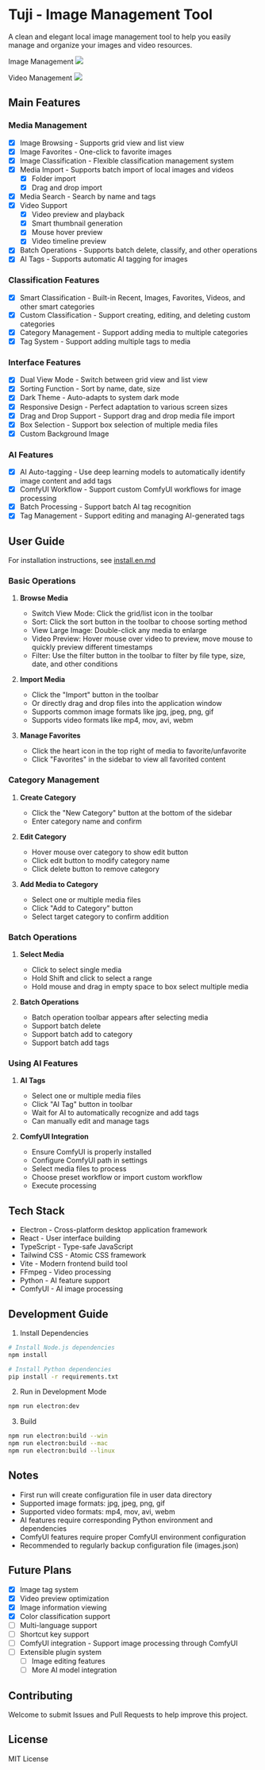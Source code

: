 # Tuji - Image Management Tool

A clean and elegant local image management tool to help you easily manage and organize your images and video resources.

Image Management
![](https://picgo-1300491698.cos.ap-nanjing.myqcloud.com/pn1.png)

Video Management
![](https://picgo-1300491698.cos.ap-nanjing.myqcloud.com/pn2.png)

## Main Features

### Media Management
- [x] Image Browsing - Supports grid view and list view
- [x] Image Favorites - One-click to favorite images
- [x] Image Classification - Flexible classification management system
- [x] Media Import - Supports batch import of local images and videos
   - [x] Folder import
   - [x] Drag and drop import
- [x] Media Search - Search by name and tags
- [x] Video Support 
  - [x] Video preview and playback
  - [x] Smart thumbnail generation
  - [x] Mouse hover preview
  - [x] Video timeline preview
- [x] Batch Operations - Supports batch delete, classify, and other operations
- [x] AI Tags - Supports automatic AI tagging for images

### Classification Features
- [x] Smart Classification - Built-in Recent, Images, Favorites, Videos, and other smart categories
- [x] Custom Classification - Support creating, editing, and deleting custom categories
- [x] Category Management - Support adding media to multiple categories
- [x] Tag System - Support adding multiple tags to media

### Interface Features
- [x] Dual View Mode - Switch between grid view and list view
- [x] Sorting Function - Sort by name, date, size
- [x] Dark Theme - Auto-adapts to system dark mode
- [x] Responsive Design - Perfect adaptation to various screen sizes
- [x] Drag and Drop Support - Support drag and drop media file import
- [x] Box Selection - Support box selection of multiple media files
- [x] Custom Background Image

### AI Features
- [x] AI Auto-tagging - Use deep learning models to automatically identify image content and add tags
- [x] ComfyUI Workflow - Support custom ComfyUI workflows for image processing
- [x] Batch Processing - Support batch AI tag recognition
- [x] Tag Management - Support editing and managing AI-generated tags

## User Guide

For installation instructions, see [install.en.md](install.en.md)

### Basic Operations

1. **Browse Media**
   - Switch View Mode: Click the grid/list icon in the toolbar
   - Sort: Click the sort button in the toolbar to choose sorting method
   - View Large Image: Double-click any media to enlarge
   - Video Preview: Hover mouse over video to preview, move mouse to quickly preview different timestamps
   - Filter: Use the filter button in the toolbar to filter by file type, size, date, and other conditions

2. **Import Media**
   - Click the "Import" button in the toolbar
   - Or directly drag and drop files into the application window
   - Supports common image formats like jpg, jpeg, png, gif
   - Supports video formats like mp4, mov, avi, webm

3. **Manage Favorites**
   - Click the heart icon in the top right of media to favorite/unfavorite
   - Click "Favorites" in the sidebar to view all favorited content

### Category Management

1. **Create Category**
   - Click the "New Category" button at the bottom of the sidebar
   - Enter category name and confirm

2. **Edit Category**
   - Hover mouse over category to show edit button
   - Click edit button to modify category name
   - Click delete button to remove category

3. **Add Media to Category**
   - Select one or multiple media files
   - Click "Add to Category" button
   - Select target category to confirm addition

### Batch Operations

1. **Select Media**
   - Click to select single media
   - Hold Shift and click to select a range
   - Hold mouse and drag in empty space to box select multiple media

2. **Batch Operations**
   - Batch operation toolbar appears after selecting media
   - Support batch delete
   - Support batch add to category
   - Support batch add tags

### Using AI Features

1. **AI Tags**
   - Select one or multiple media files
   - Click "AI Tag" button in toolbar
   - Wait for AI to automatically recognize and add tags
   - Can manually edit and manage tags

2. **ComfyUI Integration**
   - Ensure ComfyUI is properly installed
   - Configure ComfyUI path in settings
   - Select media files to process
   - Choose preset workflow or import custom workflow
   - Execute processing

## Tech Stack

- Electron - Cross-platform desktop application framework
- React - User interface building
- TypeScript - Type-safe JavaScript
- Tailwind CSS - Atomic CSS framework
- Vite - Modern frontend build tool
- FFmpeg - Video processing
- Python - AI feature support
- ComfyUI - AI image processing

## Development Guide

1. Install Dependencies

```bash
# Install Node.js dependencies
npm install

# Install Python dependencies
pip install -r requirements.txt
```

2. Run in Development Mode

```bash
npm run electron:dev
```

3. Build

```bash
npm run electron:build --win
npm run electron:build --mac
npm run electron:build --linux
```

## Notes

- First run will create configuration file in user data directory
- Supported image formats: jpg, jpeg, png, gif
- Supported video formats: mp4, mov, avi, webm
- AI features require corresponding Python environment and dependencies
- ComfyUI features require proper ComfyUI environment configuration
- Recommended to regularly backup configuration file (images.json)

## Future Plans

- [x] Image tag system
- [x] Video preview optimization
- [x] Image information viewing
- [x] Color classification support
- [ ] Multi-language support
- [ ] Shortcut key support
- [ ] ComfyUI integration - Support image processing through ComfyUI
- [ ] Extensible plugin system
   - [ ] Image editing features
   - [ ] More AI model integration

## Contributing

Welcome to submit Issues and Pull Requests to help improve this project.

## License

MIT License 
